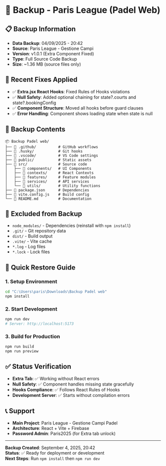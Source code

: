 # 🎾 Backup - Paris League (Padel Web)

## 📋 Backup Information
- **Data Backup**: 04/09/2025 - 20:42
- **Source**: Paris League - Gestione Campi
- **Version**: v1.0.1 (Extra Component Fixed)
- **Type**: Full Source Code Backup
- **Size**: ~1.36 MB (source files only)

## 🚀 Recent Fixes Applied
- ✅ **Extra.jsx React Hooks**: Fixed Rules of Hooks violations
- ✅ **Null Safety**: Added optional chaining for state?.courts and state?.bookingConfig  
- ✅ **Component Structure**: Moved all hooks before guard clauses
- ✅ **Error Handling**: Component shows loading state when state is null

## 📁 Backup Contents
```
📦 Backup Padel web/
├── 📁 .github/          # GitHub workflows
├── 📁 .husky/           # Git hooks  
├── 📁 .vscode/          # VS Code settings
├── 📁 public/           # Static assets
├── 📁 src/              # Source code
│   ├── 📁 components/   # UI Components
│   ├── 📁 contexts/     # React Contexts  
│   ├── 📁 features/     # Feature modules
│   ├── 📁 services/     # API services
│   └── 📁 utils/        # Utility functions
├── 📄 package.json      # Dependencies
├── 📄 vite.config.js    # Build config
└── 📄 README.md         # Documentation
```

## 🔧 Excluded from Backup
- `node_modules/` - Dependencies (reinstall with `npm install`)
- `.git/` - Git repository data
- `dist/` - Build output
- `.vite/` - Vite cache
- `*.log` - Log files
- `*.lock` - Lock files

## 🎯 Quick Restore Guide

### 1. Setup Environment
```bash
cd "C:\Users\paris\Downloads\Backup Padel web"
npm install
```

### 2. Start Development
```bash
npm run dev
# Server: http://localhost:5173
```

### 3. Build for Production  
```bash
npm run build
npm run preview
```

## ✅ Status Verification
- **Extra Tab**: ✅ Working without React errors
- **Null Safety**: ✅ Component handles missing state gracefully  
- **Hooks Compliance**: ✅ Follows React Rules of Hooks
- **Development Server**: ✅ Starts without compilation errors

## 📞 Support
- **Main Project**: Paris League - Gestione Campi Padel
- **Architecture**: React + Vite + Firebase
- **Password Admin**: Paris2025 (for Extra tab unlock)

---
**Backup Created**: September 4, 2025, 20:42  
**Status**: ✅ Ready for deployment or development  
**Next Steps**: Run `npm install` then `npm run dev`
